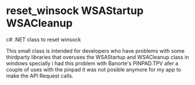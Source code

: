 # reset_winsock  WSAStartup  WSACleanup
c# .NET class to reset winsock 

This small class is intended for developers who have problems with some thirdparty libraries that overuses the  WSAStartup and  WSACleanup class in windows specially i had this problem with 
Banorte's PINPAD.TPV
afer a couple of uses with the pinpad it was not posible anymore for my app to make the API Request calls.
